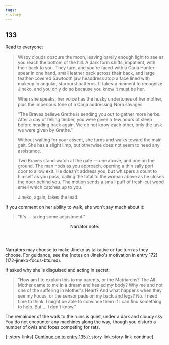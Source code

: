 ```yaml
---
tags:
- story
---
```


## 133

Read to everyone:

> Wispy clouds obscure the moon, leaving barely enough light to see as you reach the bottom of the hill.
> A dark form shifts, impatient, with their back to you.
> They turn, and you're faced with a Carja Hunter: spear in one hand, small leather back across their back, and large feather-covered Sawtooth jaw headdress atop a face lined with makeup in angular, starburst patterns.
> It takes a moment to recognize Jineko, and you only do so because you know it must be her.
>
> When she speaks, her voice has the husky undertones of her mother, plus the imperious tone of a Carja addressing Nora savages.
>
> "The Braves believe Grethe is sending you out to gather more herbs.
> After a day of felling timber, you were given a few hours of sleep before heading back again.
> We do not know each other, only the task we were given by Grethe."
>
> Without waiting for your assent, she turns and walks toward the main gait.
> She has a slight limp, but otherwise does not seem to need any assistance.
>
> Two Braves stand watch at the gate — one above, and one on the ground.
> The man nods as you approach, opening a thin sally port door to allow exit.
> He doesn't address you, but whispers a count to himself as you pass, calling the total to the woman above as he closes the door behind you.
> The motion sends a small puff of fresh-cut wood smell which catches up to you.
>
> Jineko, again, takes the lead.

If you comment on her ability to walk, she won't say much about it:

> "It's ... taking some adjustment."

<aside class="narrator-note">
<header>Narrator note:</header>
<p markdown="true">
Narrators may choose to make Jineko as talkative or taciturn as they choose.
For guidance, see the [notes on Jineko's motivation in entry 172](172-jineko-focus-bts.md).
</p>
</aside>

If asked why she is disguised and acting in secret:

> "How am I to explain this to my parents, or the Matriarchs?
> The All-Mother came to me in a dream and healed my body?
> Why me and not one of the suffering in Mother's Heart?
> And what happens when they see my Focus, or the sensor pads on my back and legs?
> No.  I need time to think.
> I might be able to convince them if I can find something to help.
> But ... I don't know."

The remainder of the walk to the ruins is quiet, under a dark and cloudy sky.
You do not encounter any machines along the way, though you disturb a number of owls and foxes competing for rats.

{:.story-links}
[Continue on to entry 135.](135-ruins-night.md){:.story-link.story-link-continue}
